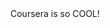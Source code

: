 <!doctype html>
<html>
  <head>
    <meta charset="utf-8">
    <title>Cursera is Cool!</title>
  </head>
  <body>
    Coursera is so COOL!
  </body>
</html>
